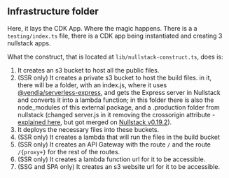 ## Infrastructure folder

Here, it lays the CDK App. Where the magic happens.
There is a a `testing/index.ts` file, there is a CDK app being instantiated and creating 3 nullstack apps.

What the construct, that is located at `lib/nullstack-construct.ts`, does is:

1. It creates an s3 bucket to host all the public files.
2. (SSR only) It creates a private s3 bucket to host the build files. in it, there will be a folder, with an index.js, where it uses [@vendia/serverless-express](https://github.com/vendia/serverless-express), and gets the Express server in Nullstack and converts it into a lambda function; in this folder there is also the node_modules of this external package, and a .production folder from nullstack (changed server.js in it removing the crossorigin attribute - [explained here](https://github.com/nullstack/nullstack/pull/355), but got merged on [Nullstack v0.19.2](https://github.com/nullstack/nullstack/releases/tag/v0.19.2)).
3. It deploys the necessary files into these buckets.
4. (SSR only) It creates a lambda that will run the files in the build bucket
5. (SSR only) It creates an API Gateway with the route `/` and the route `/{proxy+}` for the rest of the routes.
6. (SSR only) It creates a lambda function url for it to be accessible.
7. (SSG and SPA only) It creates an s3 website url for it to be accessible.
